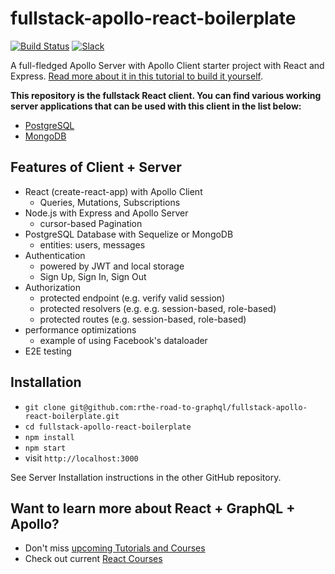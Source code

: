 # fullstack-apollo-react-boilerplate

[![Build Status](https://travis-ci.org/the-road-to-graphql/fullstack-apollo-react-boilerplate.svg?branch=master)](https://travis-ci.org/the-road-to-graphql/fullstack-apollo-react-boilerplate) [![Slack](https://slack-the-road-to-learn-react.wieruch.com/badge.svg)](https://slack-the-road-to-learn-react.wieruch.com/)

A full-fledged Apollo Server with Apollo Client starter project with React and Express. [Read more about it in this tutorial to build it yourself](https://www.robinwieruch.de/graphql-apollo-server-tutorial/).

**This repository is the fullstack React client. You can find various working server applications that can be used with this client in the list below:**

* [PostgreSQL](https://github.com/the-road-to-graphql/fullstack-apollo-express-postgresql-boilerplate)
* [MongoDB](#)

## Features of Client + Server

* React (create-react-app) with Apollo Client
  * Queries, Mutations, Subscriptions
* Node.js with Express and Apollo Server
  * cursor-based Pagination
* PostgreSQL Database with Sequelize or MongoDB
  * entities: users, messages
* Authentication
  * powered by JWT and local storage
  * Sign Up, Sign In, Sign Out
* Authorization
  * protected endpoint (e.g. verify valid session)
  * protected resolvers (e.g. e.g. session-based, role-based)
  * protected routes (e.g. session-based, role-based)
* performance optimizations
  * example of using Facebook's dataloader
* E2E testing

## Installation

* `git clone git@github.com:rthe-road-to-graphql/fullstack-apollo-react-boilerplate.git`
* `cd fullstack-apollo-react-boilerplate`
* `npm install`
* `npm start`
* visit `http://localhost:3000`

See Server Installation instructions in the other GitHub repository.

## Want to learn more about React + GraphQL + Apollo?

* Don't miss [upcoming Tutorials and Courses](https://www.getrevue.co/profile/rwieruch)
* Check out current [React Courses](https://roadtoreact.com)
